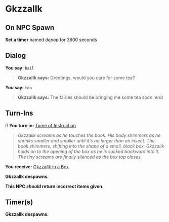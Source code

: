 # Gkzzallk

## On NPC Spawn

**Set a timer** named *depop* for 3600 seconds
## Dialog

**You say:** `hail`



>**Gkzzallk says:** Greetings, would you care for some tea?

**You say:** `tea`



>**Gkzzallk says:** The fairies should be bringing me some tea soon.
end

## Turn-Ins



if **You turn in:** [Tome of Instruction](/item/18087)


>*Gkzzallk screams as he touches the book. His body shimmers as he shrinks smaller and smaller until it's no larger than an insect. The book shimmers, shifting into the shape of a small, black box. Gkzzallk holds on to the opening of the box as he is sucked backward into it. The tiny screams are finally silenced as the box top closes.*


 **You receive:**  [Gkzzallk in a Box](/item/20652) 


**Gkzzallk despawns.**

**This NPC *should* return incorrect items given.**

## Timer(s)

**Gkzzallk despawns.**





